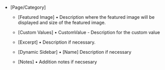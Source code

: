 + [Page/Category]
	+ [Featured Image]
		• Description where the featured image will be displayed and size of the featured image.

	+ [Custom Values]
		• CustomValue - Description for the custom value

	+ [Excerpt]
		• Description if necessary.

	+ [Dynamic Sidebar]
		• [Name] Description if necessary

	+ [Notes]
		• Addition notes if necsesary
